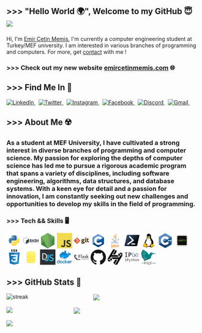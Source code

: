 ## >>> "Hello World 🌍", Welcome to my GitHub 😇 ![](https://komarev.com/ghpvc/?username=emircetinmemis&color=blue&&style=flat)

Hi, I'm [Emir Cetin Memis](linkedin.com/in/emircetinmemis), I'm currently a computer engineering student at Turkey/MEF university. I am interested in various branches of programming and computers. For more, get [contact](mailto:memise@mef.edu.tr) with me !

### >>> Check out my new website [emircetinmemis.com](https://emircetinmemis.com) 🌐

## >>> Find Me In 🥷

  <a href="https://linkedin.com/in/emircetinmemis/">
    <img src="https://img.shields.io/badge/linkedin-%230077B5.svg?&style=for-the-badge&logo=linkedin&logoColor=white" alt="LinkedIn" />
  </a>&nbsp;

  <a href="https://twitter.com/emircetinmemis/">
    <img src="https://img.shields.io/badge/twitter-%231da1f1.svg?&style=for-the-badge&logo=twitter&logoColor=white" alt="Twitter" />
  </a>&nbsp;
    
  <a href="https://www.instagram.com/emircetinmemis.ecm">
    <img src="https://img.shields.io/badge/instagram-%23E4405F.svg?&style=for-the-badge&logo=instagram&logoColor=white" alt="Instagram" />
  </a>&nbsp;

  <a href="https://www.facebook.com/emircetinmemis/">
    <img src="https://img.shields.io/badge/facebook-%231877F2.svg?&style=for-the-badge&logo=facebook&logoColor=white" alt="Facebook" />
  </a>&nbsp;

  <a href="https://discordapp.com/users/422837677201817620/">
    <img src="https://img.shields.io/badge/discord-%211976F2.svg?&style=for-the-badge&logo=discord&logoColor=white" alt="Discord" />
  </a>&nbsp;
  
   <a href="mailto:memise@mef.edu.tr?subject=Hi Emir from Github ✋">
    <img src="https://img.shields.io/badge/gmail-%23D14836.svg?&style=for-the-badge&logo=gmail&logoColor=white" alt="Gmail"/>
  </a>&nbsp;

## >>> About Me ☢️

### As a student at MEF University, I have cultivated a strong interest in diverse branches of programming and computer science. My passion for exploring the depths of computer science has led me to pursue a rigorous academic program that spans a variety of disciplines, including software engineering, algorithms, data structures, and database systems. With a keen eye for detail and a passion for innovation, I am constantly seeking out new challenges and opportunities to develop my skills in the field of programming.

### >>> Tech && Skills 🖥️
<p align="left">
  <img src="https://github.com/github/explore/raw/main/topics/python/python.png" alt="python" width="40" height="40"/>
  <img src="https://github.com/github/explore/raw/main/topics/bash/bash.png" alt="bash" width="40" height="40"/>
  <img src="https://github.com/github/explore/raw/main/topics/nodejs/nodejs.png" alt="nodejs" width="40" height="40"/>
  <img src="https://github.com/github/explore/raw/main/topics/javascript/javascript.png" alt="javascript" width="40" height="40"/>
  <img src="https://github.com/github/explore/raw/main/topics/git/git.png" alt="git" width="40" height="40"/> 
  <img src="https://github.com/github/explore/raw/main/topics/c/c.png" alt="c" width="40" height="40"/>
  <img src="https://github.com/github/explore/raw/main/topics/java/java.png" alt="java" width="40" height="40"/>
  <img src="https://github.com/github/explore/raw/main/topics/powershell/powershell.png" alt="powershell" width="40" height="40"/>
  <img src="https://github.com/github/explore/raw/main/topics/linux/linux.png" alt="linux" width="40" height="40"/>  
  <img src="https://github.com/github/explore/raw/main/topics/cpp/cpp.png" alt="c" width="40" height="40"/>
  <img src="https://github.com/github/explore/raw/main/topics/assembly/assembly.png" alt="assembly" width="40" height="40"/>
  <img src="https://github.com/github/explore/raw/main/topics/css/css.png" alt="css" width="40" height="40"/>
  <img src="https://github.com/github/explore/raw/main/topics/database/database.png" alt="database" width="40" height="40"/>
  <img src="https://github.com/github/explore/raw/main/topics/discord-js/discord-js.png" alt="discord-js" width="40" height="40"/>
  <img src="https://github.com/github/explore/raw/main/topics/docker/docker.png" alt="docker" width="40" height="40"/>
  <img src="https://github.com/github/explore/raw/main/topics/flask/flask.png" alt="flask" width="40" height="40"/>
  <img src="https://github.com/github/explore/raw/main/topics/github/github.png" alt="github" width="40" height="40"/>
  <img src="https://github.com/github/explore/raw/main/topics/handshake/handshake.png" alt="handshake" width="40" height="40"/>
  <img src="https://github.com/github/explore/raw/main/topics/ipython/ipython.png" alt="ipython" width="40" height="40"/>
  <img src="https://github.com/github/explore/raw/main/topics/latex/latex.png " alt="latex" width="40" height="40"/>
</p>

## >>> GitHub Stats 👀

<div>
   <img width=45% align=left src="https://github-readme-streak-stats.herokuapp.com/?user=emircetinmemis&theme=react&border=61dafb&hide_border=true" alt="streak" />
   <img width=45% align=center src="https://github-readme-stats.vercel.app/api?username=emircetinmemis&show_icons=true&theme=react&border_color=61dafb&hide_border=true" />
</div>

<br>

<div>
   <img width=35% align=left src="https://github-readme-stats.vercel.app/api/top-langs/?username=emircetinmemis&hide=c%23,powershell,css,lua,Mathematica,Ruby,Objective-C,Objective-C%2b%2b,Cuda&title_color=61dafb&text_color=ffffff&icon_color=61dafb&bg_color=20232a&langs_count=8&layout=compact&border_color=61dafb&hide_border=true" />
   <img align=center width="55%" src="https://github-profile-trophy.vercel.app/?username=emircetinmemis&theme=onedark">
</div>

<br>

<div>
  <img src="https://github-readme-activity-graph.cyclic.app/graph?username=emircetinmemis&theme=react-dark&bg_color=20232a&hide_border=true" width="92%"/>
</div>
